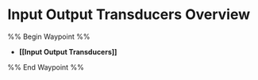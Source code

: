 # Input Output Transducers Overview
%% Begin Waypoint %%
- **[[Input Output Transducers]]**

%% End Waypoint %%

